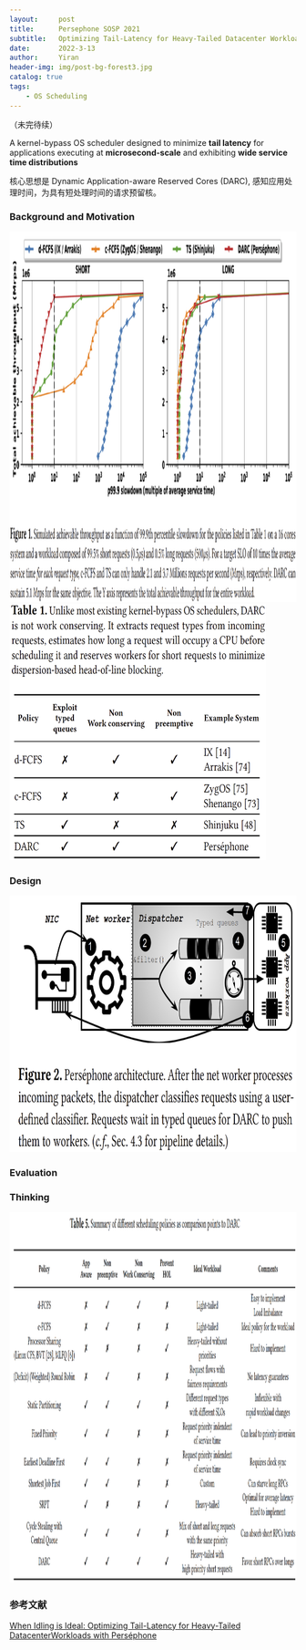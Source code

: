 ```yaml
---
layout:     post
title:      Persephone SOSP 2021
subtitle:   Optimizing Tail-Latency for Heavy-Tailed Datacenter Workloads with Perséphone
date:       2022-3-13
author:     Yiran
header-img: img/post-bg-forest3.jpg
catalog: true
tags:
    - OS Scheduling
---
```


（未完待续）

A kernel-bypass OS scheduler designed to minimize **tail latency** for applications executing at **microsecond-scale** and exhibiting **wide service time distributions**

核心思想是 Dynamic Application-aware Reserved Cores (DARC), 感知应用处理时间，为具有短处理时间的请求预留核。



### Background and Motivation



<img width="950" height="650" src="/img/post-pers-1.png"/>


<img width="450" height="450" src="/img/post-pers-2.png"/>




### Design



<img width="650" height="450" src="/img/post-pers-3.png"/>



### Evaluation



### Thinking

<img width="950" height="650" src="/img/post-pers-4.png"/>



### 参考文献

[When Idling is Ideal: Optimizing Tail-Latency for Heavy-Tailed DatacenterWorkloads with Perséphone](https://irenezhang.net/papers/persephone-sosp21.pdf)
